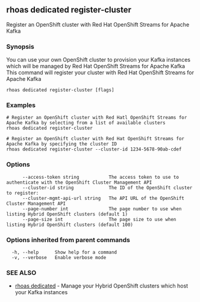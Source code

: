 ## rhoas dedicated register-cluster

Register an OpenShift cluster with Red Hat OpenShift Streams for Apache Kafka

### Synopsis

You can use your own OpenShift cluster to provision your Kafka instances which will be managed by Red Hat OpenShift Streams for Apache Kafka
This command will register your cluster with Red Hat OpenShift Streams for Apache Kafka


```
rhoas dedicated register-cluster [flags]
```

### Examples

```
# Register an OpenShift cluster with Red Hatl OpenShift Streams for Apache Kafka by selecting from a list of available clusters
rhoas dedicated register-cluster

# Register an OpenShift cluster with Red Hat OpenShift Streams for Apache Kafka by specifying the cluster ID
rhoas dedicated register-cluster --cluster-id 1234-5678-90ab-cdef

```

### Options

```
      --access-token string           The access token to use to authenticate with the OpenShift Cluster Management API
      --cluster-id string             The ID of the OpenShift cluster to register:
      --cluster-mgmt-api-url string   The API URL of the OpenShift Cluster Management API
      --page-number int               The page number to use when listing Hybrid OpenShift clusters (default 1)
      --page-size int                 The page size to use when listing Hybrid OpenShift clusters (default 100)
```

### Options inherited from parent commands

```
  -h, --help      Show help for a command
  -v, --verbose   Enable verbose mode
```

### SEE ALSO

* [rhoas dedicated](rhoas_dedicated.md)	 - Manage your Hybrid OpenShift clusters which host your Kafka instances

